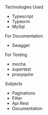 Technologies Used
- Typescript
- Typeorm
- MySql

For Documentation
- Swagger

For Testing
- mocha
- supertest
- proxyquire

Subjects
- Paginations
- Filter
- Api Rest
- Documentation
